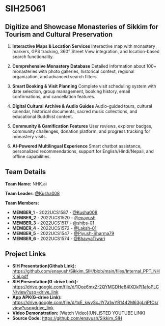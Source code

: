 # SIH25061
## 	Digitize and Showcase Monasteries of Sikkim for Tourism and Cultural Preservation

1. **Interactive Maps & Location Services**
Interactive map with monastery markers, GPS tracking, 360° Street View integration, and location-based search functionality.

2. **Comprehensive Monastery Database**
Detailed information about 100+ monasteries with photo galleries, historical context, regional organization, and advanced search filters.

3. **Smart Booking & Visit Planning**
Complete visit scheduling system with date selection, group management, booking history, email confirmations, and cancellation features.

4. **Digital Cultural Archive & Audio Guides**
Audio-guided tours, cultural calendar, historical documents, sacred music collections, and educational Buddhist content.

5. **Community & Gamification Features**
User reviews, explorer badges, community challenges, donation platform, and progress tracking for monastery visits.

6. **AI-Powered Multilingual Experience**
Smart chatbot assistance, personalized recommendations, support for English/Hindi/Nepali, and offline capabilities.

## Team Details

**Team Name:** NHK.ai

**Team Leader:** [@Kusha008](https://github.com/Kusha008)

**Team Members:**

- **MEMBER_1** - 2022UCS1587 - [@Kusha008](https://github.com/Kusha008)
- **MEMBER_2** - 2022UCS1520 - [@enayush](https://github.com/enayush)
- **MEMBER_3** - 2022UCS1517 - [@shibs-01](https://github.com/shibs-01)
- **MEMBER_4** - 2022UCS1572 - [@Laksh-01](https://github.com/Laksh-01)
- **MEMBER_5** - 2022UCS1547 - [@Piyush-Sharma79](https://github.com/Piyush-Sharma79)
- **MEMBER_6** - 2022UCS1574 - [@BhavyaTiwari](https://github.com/BhavyaTiwari)

## Project Links

- **SIH Presentation(Github Link):** https://github.com/enayush/Sikkim_SIH/blob/main/files/Internal_PPT_NHK.ai.pdf
- **SIH Presentation(G-drive Link):** https://drive.google.com/file/d/1Ooe6mxZr2QYMGDHe84lXDkPI1afoPLCN/view?usp=drive_link
- **App APK(G-drive Link):** https://drive.google.com/file/d/1xE_kwyScJIY7a1wYR1442M63gLriPfCs/view?usp=drive_link
- **Video Demonstration:** [Watch Video](UNLISTED YOUTUBE LINK)
- **Source Code:** https://github.com/enayush/Sikkim_SIH

